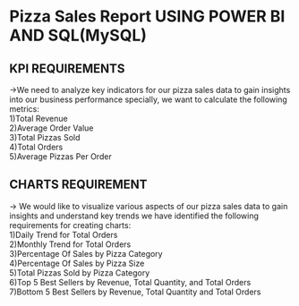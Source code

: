 # Pizza Sales Report USING POWER BI AND SQL(MySQL)

## KPI REQUIREMENTS
->We need to analyze key indicators for our pizza sales data to gain insights into our business performance
  specially, we want to calculate the following metrics:<br>
  1)Total Revenue<Br>
  2)Average Order Value<Br> 
  3)Total Pizzas Sold <Br>
  4)Total Orders<Br>
  5)Average Pizzas Per Order<Br>
  
## CHARTS REQUIREMENT
-> We would like to visualize various aspects of our pizza sales data to gain insights and understand key 
trends we have identified the following requirements for 
  creating charts:<br>
  1)Daily Trend for Total Orders<Br>
  2)Monthly Trend for Total Orders<Br>
  3)Percentage Of Sales by Pizza Category<Br>
  4)Percentage Of Sales by Pizza Size<Br>
  5)Total Pizzas Sold by Pizza Category<Br>
  6)Top 5 Best Sellers by Revenue, Total Quantity, and Total Orders<Br>
  7)Bottom 5 Best Sellers by Revenue, Total Quantity and Total Orders


